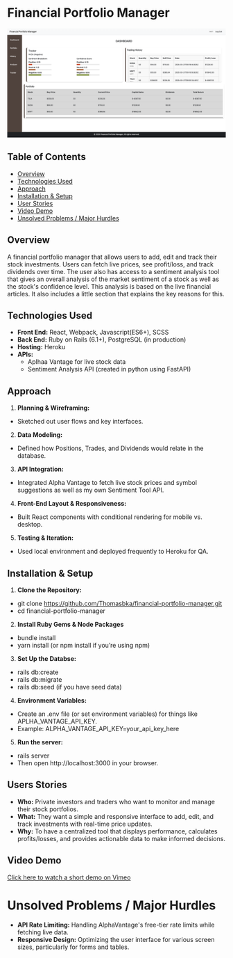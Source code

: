 # Financial Portfolio Manager
![Screenshot of the App](./app/assets/images/financial-portfolio-manager-dashboard.png)

## Table of Contents
* [Overview](#overview)
* [Technologies Used](#technologies-used)
* [Approach](#approach)
* [Installation & Setup](#installation--setup)
* [User Stories](#users-stories)
* [Video Demo](#video-demo)
* [Unsolved Problems / Major Hurdles](#unsolved-problems--major-hurdles)

## Overview
A financial portfolio manager that allows users to add, edit and track their stock investments. Users can fetch live prices, see profit/loss, and track dividends over time.
The user also has access to a sentiment analysis tool that gives an overall analysis of the market sentiment of a stock as well as the stock's confidence level. This analysis is based on the live financial articles. It also includes a little section that explains the key reasons for this.

## Technologies Used
* **Front End:** React, Webpack, Javascript(ES6+), SCSS
* **Back End:** Ruby on Rails (6.1+), PostgreSQL (in production)
* **Hosting:** Heroku
* **APIs:**
  * Aplhaa Vantage for live stock data
  * Sentiment Analysis API (created in python using FastAPI)

## Approach
1. **Planning & Wireframing:**
  - Sketched out user flows and key interfaces.
2. **Data Modeling:** 
  - Defined how Positions, Trades, and Dividends would relate in the database.
3. **API Integration:** 
  - Integrated Alpha Vantage to fetch live stock prices and symbol suggestions as well as my own Sentiment Tool API.
4. **Front-End Layout & Responsiveness:**
  - Built React components with conditional rendering for mobile vs. desktop.
5. **Testing & Iteration:** 
  - Used local environment and deployed frequently to Heroku for QA.

## Installation & Setup
1. **Clone the Repository:**
  - git clone https://github.com/Thomasbka/financial-portfolio-manager.git
  - cd financial-portfolio-manager

2. **Install Ruby Gems & Node Packages**
  - bundle install
  - yarn install (or npm install if you’re using npm)

3. **Set Up the Databse:**
  - rails db:create
  - rails db:migrate
  - rails db:seed  (if you have seed data)

4. **Environment Variables:**
* Create an .env file (or set environment variables) for things like APLHA_VANTAGE_API_KEY.
* Example: ALPHA_VANTAGE_API_KEY=your_api_key_here

5. **Run the server:**
  - rails server
  - Then open http://localhost:3000 in your browser.

## Users Stories
* **Who:** Private investors and traders who want to monitor and manage their stock portfolios.
* **What:** They want a simple and responsive interface to add, edit, and track investments with real-time price updates.
* **Why:** To have a centralized tool that displays performance, calculates profits/losses, and provides actionable data to make informed decisions.

## Video Demo
[Click here to watch a short demo on Vimeo](https://vimeo.com/1068050485?share=copy#t=0)

# Unsolved Problems / Major Hurdles
* **API Rate Limiting:** Handling AlphaVantage's free-tier rate limits while fetching live data.
* **Responsive Design:** Optimizing the user interface for various screen sizes, particularly for forms and tables.
